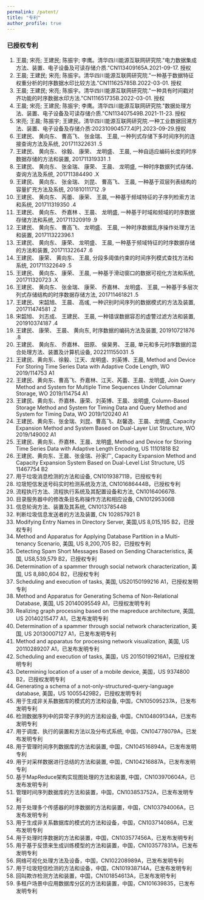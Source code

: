 ```yaml
---
permalink: /patent/
title: "专利"
author_profile: true
---
```


### 已授权专利
1. 王晨; 宋亮; 王建民; 陈振宇; 李鹰。清华四川能源互联网研究院."电力数据集成方法、装置、电子设备及可读存储介质."CN113409165A.2021-09-17. 授权
2. 王晨; 王建民; 宋亮; 陈振宇。清华四川能源互联网研究院."一种基于数据特征权重分析的时序数据水印比较方法."CN111625785B.2022-03-01. 授权
3. 王晨; 王建民; 宋亮; 陈振宇。清华四川能源互联网研究院."一种具有时间戳对齐功能的时序数据水印方法."CN111651735B.2022-03-01. 授权
4. 王晨; 宋亮; 王建民; 陈振宇; 李鹰。清华四川能源互联网研究院."数据处理方法、装置、电子设备及可读存储介质."CN113407549B.2021-11-23. 授权
5. 宋亮; 王晨; 陈振宇; 王建民。清华四川能源互联网研究院.一种工业数据回溯方法、装置、电子设备及存储介质:202310904577.4[P].2023-09-29.授权
6. 王建民、 黄向东、 曹高飞、 张金瑞、 王晨, 一种列式存储下多时间序列的连接查询方法及系统, 201711322631 .5
7. 王建民、 黄向东、 徐毅、 康荣、 龙明盛、 王晨, 一种自适应编码长度的时序数据存储的方法和装置, 201711319331 .1
8. 王建民、 黄向东、 张金瑞、 康荣、 王晨、 龙明盛, 一种时序数据列式存储、查询方法及系统, 201711384490 .X
9. 王建民、 黄向东、 张金瑞、 刘昆、 曹高飞、 王晨, 一种基于双层列表结构的容量扩充方法及系统, 201810111712 .9
10. 王建民、 黄向东、 芮蕾、 康荣、 王晨, 一种基于频域特征的子序列检索方法和系统, 201711319350 .4
11. 王建民、 黄向东、 乔嘉林 、王晨、 龙明盛, 一种基于时域和频域的时序数据存储方法和系统, 201711320919 .9
12. 王建民、 黄向东、 曹高飞、 龙明盛、 王晨, 一种时序数据乱序操作处理方法和装置, 201711322396.1
13. 王建民、 黄向东、 康荣、 龙明盛、 王晨, 一种基于频域特征的时序数据存储的方法和装置, 201711322647 .6
14. 王建民、 康荣、 黄向东、 王晨, 分段多阈值约束的时间序列模式查找方法和系统, 201711322649 .5
15. 王建民、 黄向东、 康荣、 王晨, 一种基于滑动窗口的数据可视化方法和系统, 201711320723 .X
16. 王建民、 黄向东、 张金瑞、 康荣、 乔嘉林、 龙明盛、 王晨, 一种基于多层次列式存储结构的时序数据存储方法, 201711461821 .5
17. 王建民、 宋韶旭、 王晨、 高彧, 一种识别时间序列的数据模式的方法及装置, 201711474581 .2
18. 宋韶旭、 刘志成、 王建民、 王晨, 一种错误数据容忍的虚警过滤方法和装置, 201910374187 .4
19. 王建民、 康荣、 王晨、 黄向东, 时序数据的编码方法及装置, 201910721876 .8
20. 王建民、 黄向东、 乔嘉林、 田原、 侯昊男、 王晨, 单元和多元时序数据的混合处理方法、装置及计算机设备, 202211155031 .5
21. 王建民、黄向东、徐毅、江天、龙明盛、刘英博、王晨, Method and Device For Storing Time Series Data with Adaptive Code Length, WO 2019/114753 A1
22. 王建民、黄向东、曹高飞、乔嘉林、江天、芮蕾、王晨、龙明盛, Join Query Method and System for Multiple Time Sequences Under Columnar Storage, WO 2019/114754 A1
23. 王建民、黄向东、乔嘉林、康荣、刘英博、王晨、龙明盛, Column-Based Storage Method and System for Timing Data and Query Method and System for Timing Data, WO 2019/120240 A1
24. 王建民、黄向东、张金瑞、刘昆、曹高飞、赵馨逸、王晨、龙明盛, Capacity Expansion Method and System Based on Dual-Layer List Structure, WO 2019/149002 A1
25. 王建民、黄向东、乔嘉林、王晨、龙明盛, Method and Device for Storing Time Series Data with Adaptive Length Encoding, US 11101818 B2
26. 王建民、黄向东、王晨、张金瑞、孙家广, Capacity Expansion Method and Capacity Expansion System Based on Dual-Level List Structure, US 11467754 B2
27. 用于垃圾消息检测的方法和设备, CN101938711B，已授权专利
28. 垃圾短信发送号码实时检测系统及方法, CN101686444B，已授权专利
29. 流程执行方法、流程执行系统及其配置设备和方法, CN101640667B.
30. 目录服务器中的修改条目名称操作方法和相应设备, CN101295306B
31. 信息轮询方法、装置及其系统, CN101378544B
32. 判断垃圾信息发送者的方法及装置, CN 102857921 B
33. Modifying Entry Names in Directory Server, 美国,US 8,015,195 B2，已授权专利
34. Method and Apparatus for Applying Database Partition in a Multi-tenancy Scenario, 美国, US 8,200,705 B2，已授权专利
35. Detecting Spam Short Messages Based on Sending Characteristics, 美国, US8,539,579 B2，已授权专利
36. Determination of a spammer through social network characterization, 美国, US 8,880,604 B2，已授权专利
37. Scheduling and execution of tasks, 美国, US20150199216 A1，已授权发明专利
38. Method and Apparatus for Generating Schema of Non-Relational Database, 美国, US 20140095549 A1，已授权发明专利
39. Realizing graph processing based on the mapreduce architecture, 美国, US 20140215477 A1，已发布发明专利
40. Determination of a spammer through social network characterization, 美国, US 20130007127 A1，已发布发明专利
41. Method and apparatus for processing network visualization, 美国, US 20110289207 A1，已发布发明专利
42. Scheduling and execution of tasks, 美国，US 20150199216A1，已授权发明专利
43. Determining location of a user of a mobile device, 美国，US 9374800 B2，已授权发明专利
44. Generating a schema of a not-only-structured-query-language database, 美国，US 10055429B2，已授权发明专利
45. 用于生成非关系数据库的模式的方法和设备, 中国，CN105095237A，已发布发明专利
46. 检测数据序列中的异常子序列的方法和设备, 中国，CN104809134A，已发布发明专利
47. 用于调度、执行的装置和方法以及分布式系统, 中国，CN104778079A，已发布发明专利
48. 用于管理时间序列数据库的方法和装置, 中国，CN104516894A，已发布发明专利
49. 用于对采样数据进行总结的方法和装置, 中国，CN104216887A，已发布发明专利
50. 基于MapReduce架构实现图处理的方法和装置, 中国，CN103970604A，已发布发明专利
51. 管理时间序列数据库的方法和装置，中国，CN103853752A，已发布发明专利
52. 用于处理多个传感器的时序数据的方法和装置，中国，CN103794006A，已发布发明专利
53. 用于生成非关系数据库的模式的方法和设备，中国，CN103714086A，已发布发明专利
54. 用于处理时序数据的方法和装置，中国，CN103577456A，已发布发明专利
55. 用于基于反馈来生成训练模型的方法和装置，中国，CN103577831A，已发布发明专利
56. 网络可视化处理方法及设备，中国，CN102208989A，已发布发明专利
57. 用于垃圾短信检测的方法和设备，中国，CN101938714A，已发布发明专利
58. 回叫欺诈检测方法和装置，中国，CN101854613A，已发布发明专利
59. 多租户场景中应用数据库分区的方法和装置，中国，CN101639835，已发布发明专利

